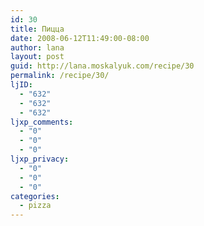 ```yaml
---
id: 30
title: Пицца
date: 2008-06-12T11:49:00-08:00
author: lana
layout: post
guid: http://lana.moskalyuk.com/recipe/30
permalink: /recipe/30/
ljID:
  - "632"
  - "632"
  - "632"
ljxp_comments:
  - "0"
  - "0"
  - "0"
ljxp_privacy:
  - "0"
  - "0"
  - "0"
categories:
  - pizza
---
```

<span style="font-size: x-small"><em><img src="http://farm4.static.flickr.com/3274/2560491570_3334f3f20e.jpg?v=0" alt="" /></em></p> 

<p>
  </span>
</p>